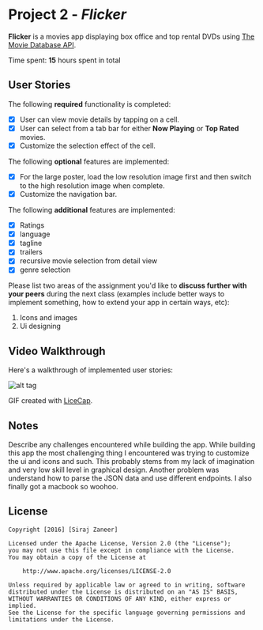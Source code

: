# Project 2 - *Flicker*

**Flicker** is a movies app displaying box office and top rental DVDs using [The Movie Database API](http://docs.themoviedb.apiary.io/#).

Time spent: **15** hours spent in total

## User Stories

The following **required** functionality is completed:

- [x] User can view movie details by tapping on a cell.
- [x] User can select from a tab bar for either **Now Playing** or **Top Rated** movies.
- [x] Customize the selection effect of the cell.

The following **optional** features are implemented:

- [x] For the large poster, load the low resolution image first and then switch to the high resolution image when complete.
- [x] Customize the navigation bar.

The following **additional** features are implemented:

- [x] Ratings
- [x] language
- [x] tagline
- [x] trailers
- [x] recursive movie selection from detail view
- [x] genre selection

Please list two areas of the assignment you'd like to **discuss further with your peers** during the next class (examples include better ways to implement something, how to extend your app in certain ways, etc):

1. Icons and images
2. Ui designing

## Video Walkthrough 

Here's a walkthrough of implemented user stories:

![alt tag](flicker.gif)

GIF created with [LiceCap](http://www.cockos.com/licecap/).

## Notes

Describe any challenges encountered while building the app.
While building this app the most challenging thing I encountered was trying to customize the ui and icons and such. This probably stems from my lack of imagination and very low skill level in graphical design. Another problem was understand how to parse the JSON data and use different endpoints. I also finally got a macbook so woohoo.
## License

    Copyright [2016] [Siraj Zaneer]

    Licensed under the Apache License, Version 2.0 (the "License");
    you may not use this file except in compliance with the License.
    You may obtain a copy of the License at

        http://www.apache.org/licenses/LICENSE-2.0

    Unless required by applicable law or agreed to in writing, software
    distributed under the License is distributed on an "AS IS" BASIS,
    WITHOUT WARRANTIES OR CONDITIONS OF ANY KIND, either express or implied.
    See the License for the specific language governing permissions and
    limitations under the License.
